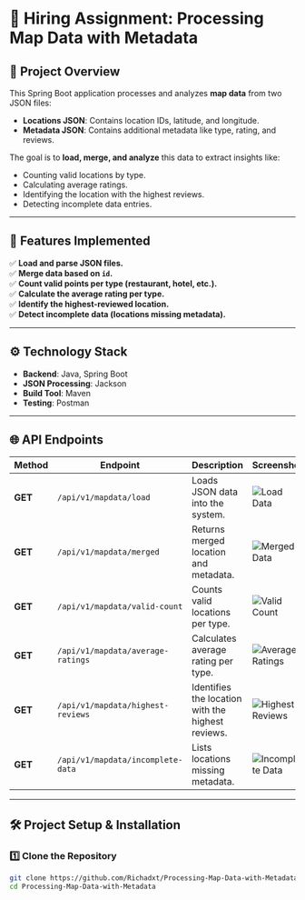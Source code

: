 # 📍 Hiring Assignment: Processing Map Data with Metadata

## **🔹 Project Overview**
This Spring Boot application processes and analyzes **map data** from two JSON files:
- **Locations JSON**: Contains location IDs, latitude, and longitude.
- **Metadata JSON**: Contains additional metadata like type, rating, and reviews.

The goal is to **load, merge, and analyze** this data to extract insights like:
- Counting valid locations by type.
- Calculating average ratings.
- Identifying the location with the highest reviews.
- Detecting incomplete data entries.

---

## **📌 Features Implemented**
✅ **Load and parse JSON files.**  
✅ **Merge data based on `id`.**  
✅ **Count valid points per type (restaurant, hotel, etc.).**  
✅ **Calculate the average rating per type.**  
✅ **Identify the highest-reviewed location.**  
✅ **Detect incomplete data (locations missing metadata).**  

---

## **⚙️ Technology Stack**
- **Backend**: Java, Spring Boot  
- **JSON Processing**: Jackson  
- **Build Tool**: Maven  
- **Testing**: Postman  

---

## **🌐 API Endpoints**
| Method | Endpoint | Description | Screenshot |
|--------|----------|-------------|------------|
| **GET** | `/api/v1/mapdata/load` | Loads JSON data into the system. | ![Load Data](Screenshot(1).png) |
| **GET** | `/api/v1/mapdata/merged` | Returns merged location and metadata. | ![Merged Data](Screenshot(2).png) |
| **GET** | `/api/v1/mapdata/valid-count` | Counts valid locations per type. | ![Valid Count](Screenshot(3).png) |
| **GET** | `/api/v1/mapdata/average-ratings` | Calculates average rating per type. | ![Average Ratings](Screenshot(4).png) |
| **GET** | `/api/v1/mapdata/highest-reviews` | Identifies the location with the highest reviews. | ![Highest Reviews](Screenshot(6).png) |
| **GET** | `/api/v1/mapdata/incomplete-data` | Lists locations missing metadata. | ![Incomplete Data](Screenshot(5).png) |

---

## **🛠 Project Setup & Installation**
### **1️⃣ Clone the Repository**
```sh
git clone https://github.com/Richadxt/Processing-Map-Data-with-Metadata.git
cd Processing-Map-Data-with-Metadata
